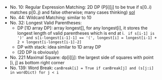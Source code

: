 * No.  10: Regular Expression Matching: 2D DP (P[i][j] to be true if s[0..i) matches p[0..j) and false otherwise; many cases thinking) [sol](https://discuss.leetcode.com/topic/17852/9-lines-16ms-c-dp-solutions-with-explanations)
* No.  44: Wildcard Matching: similar to 10
* No.  32: Longest Valid Parentheses: 
    - DP [1D array DP]: array longest[], for any longest[i], it stores the longest length of valid parentheses which is end at i.
` if s[i-1] is ')' and s[i-longest[i-1]-1] == '(', longest[i] = longest[i-1] + 2 + longest[i-longest[i-1]-2]`
    - DP with stack: idea similar to 1D array DP
    - (2D DP is obviously) 
* No. 221 Maximal Square: dp[i][j]: the largest side of squares with point [i, j] as bottom right corner
* No. 139: Word Break: `canBreak[i] = True if canBreak[j] and (s[j:i] in wordDict) for j < i`

